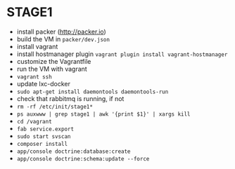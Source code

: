STAGE1
======

* install packer (http://packer.io)
* build the VM in `packer/dev.json`
* install vagrant
* install hostmanager plugin `vagrant plugin install vagrant-hostmanager`
* customize the Vagrantfile
* run the VM with vagrant
* `vagrant ssh`
* update lxc-docker
* `sudo apt-get install daemontools daemontools-run`
* check that rabbitmq is running, if not
* `rm -rf /etc/init/stage1*`
* `ps auxwww | grep stage1 | awk '{print $1}' | xargs kill`
* `cd /vagrant`
* `fab service.export`
* `sudo start svscan`
* `composer install`
* `app/console doctrine:database:create`
* `app/console doctrine:schema:update --force`
